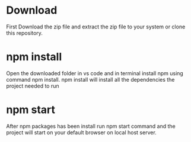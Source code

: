 # Download
First Download the zip file and extract the zip file to your system or clone this repository.

# npm install
Open the downloaded folder in vs code and in terminal install npm using command npm install.
npm install will install all the dependencies the project needed to run

# npm start
After npm packages has been install run npm start command and the project will start on your default browser on local host server.
